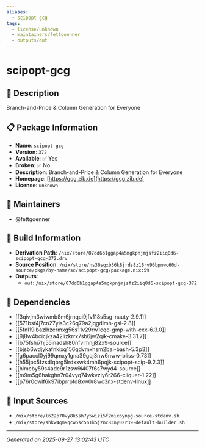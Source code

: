 ```yaml
---
aliases:
  - scipopt-gcg
tags:
  - license/unknown
  - maintainers/fettgoenner
  - outputs/out
---
```


# scipopt-gcg

## 📝 Description

Branch-and-Price & Column Generation for Everyone

## 📋 Package Information

- **Name**: `scipopt-gcg`
- **Version**: `372`
- **Available**: ✅ Yes
- **Broken**: ✅ No
- **Description**: Branch-and-Price & Column Generation for Everyone
- **Homepage**: [https://gcg.zib.de](https://gcg.zib.de)
- **License**: `unknown`
## 👥 Maintainers

- @fettgoenner


## 🔧 Build Information

- **Derivation Path**: `/nix/store/07dd6b1ggap4a5mgkpnjmjsfz2iiq0d6-scipopt-gcg-372.drv`
- **Source Position**: `/nix/store/ns30sqxb36k8jrds8z18rv96bpnwc60d-source/pkgs/by-name/sc/scipopt-gcg/package.nix:59`
- **Outputs**:
  - `out`:  `/nix/store/07dd6b1ggap4a5mgkpnjmjsfz2iiq0d6-scipopt-gcg-372`

## 🔗 Dependencies

- [[3qivjm3wiwmb8m6jrnqci9jfv118s5sg-nauty-2.9.1]]
- [[571bsf4j7cn27yis3c26q79a2jqgdimh-gsl-2.8]]
- [[5fnl19ibazlhzcrmxg56s11v29rw1cqc-gmp-with-cxx-6.3.0]]
- [[9j8w4bcicjkza42lizkrrx7sb6jw2qik-cmake-3.31.7]]
- [[b75fshj7hj55inadsh80nfvimnjj82x9-source]]
- [[bjsb6wdjykafnkixq156qdvmxhsm2bai-bash-5.3p3]]
- [[g6paccl0yj99qmxy1gna39gqj3nw6nww-bliss-0.73]]
- [[h55jpc5fzsdlqbrg5lrdxxwk4mh6pqjk-scipopt-scip-9.2.3]]
- [[hlmcby59s4adc9r1zsw9i407f6s7wyd4-source]]
- [[m9m5g6hakghn7r04vyq74wkvzly6r266-cliquer-1.22]]
- [[p76r0cwlf6k97ibprrpfd8xw0r8wc3nx-stdenv-linux]]

## 📁 Input Sources

- `/nix/store/l622p70vy8k5sh7y5wizi5f2mic6ynpg-source-stdenv.sh`
- `/nix/store/shkw4qm9qcw5sc5n1k5jznc83ny02r39-default-builder.sh`

---
*Generated on 2025-09-27 13:02:43 UTC*
